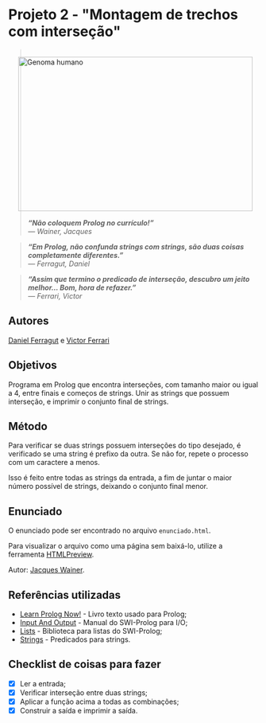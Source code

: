 # Projeto 2 - "Montagem de trechos com interseção"

 <img align = "left" src= https://geneticliteracyproject.org/wp-content/uploads/2018/06/6-20-2018-harnessing-the-human-genome-286123.png width="472" height="310"  hspace="20" vspace="15" alt="Genoma humano">

> ***“Não coloquem Prolog no currículo!”** <br /> ― Wainer, Jacques*

> ***“Em Prolog, não confunda strings com strings, são duas coisas completamente diferentes.”** <br /> ― Ferragut, Daniel*

> ***“Assim que termino o predicado de interseção, descubro um jeito melhor... Bom, hora de refazer.”** <br /> ― Ferrari, Victor*

## Autores
[Daniel Ferragut](https://github.com/danielferragut) e [Victor Ferrari](https://github.com/VFerrari)

## Objetivos
Programa em Prolog que encontra interseções, com tamanho maior ou igual a 4, entre finais e começos de strings.
Unir as strings que possuem interseção, e imprimir o conjunto final de strings.

## Método
Para verificar se duas strings possuem interseções do tipo desejado, é verificado se uma string é prefixo da outra.
Se não for, repete o processo com um caractere a menos.

Isso é feito entre todas as strings da entrada, a fim de juntar o maior número possível de strings, deixando o conjunto final menor.

## Enunciado
O enunciado pode ser encontrado no arquivo `enunciado.html`.

Para visualizar o arquivo como uma página sem baixá-lo, utilize a ferramenta [HTMLPreview](http://htmlpreview.github.io/).

Autor: [Jacques Wainer](https://ic.unicamp.br/~wainer).

## Referências utilizadas
* [Learn Prolog Now!](http://www.learnprolognow.org/) - Livro texto usado para Prolog;
* [Input And Output](http://www.swi-prolog.org/pldoc/man?section=IO) - Manual do SWI-Prolog para I/O;
* [Lists](http://www.swi-prolog.org/pldoc/man?section=lists) - Biblioteca para listas do SWI-Prolog;
* [Strings](http://www.swi-prolog.org/pldoc/man?section=string-predicates) - Predicados para strings.

## Checklist de coisas para fazer
  -  [x] Ler a entrada;
  -  [x] Verificar interseção entre duas strings;
  -  [x] Aplicar a função acima a todas as combinações;
  -  [x] Construir a saída e imprimir a saída.
